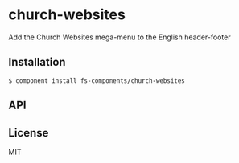 
# church-websites

  Add the Church Websites mega-menu to the English header-footer

## Installation

    $ component install fs-components/church-websites

## API

   

## License

  MIT
